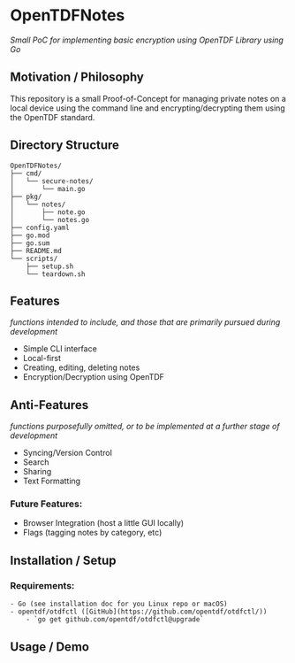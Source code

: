 # OpenTDFNotes
_Small PoC for implementing basic encryption using OpenTDF Library using Go_

## Motivation / Philosophy
This repository is a small Proof-of-Concept for managing private notes on a local device using the command line and encrypting/decrypting them using the OpenTDF standard.

## Directory Structure
```
OpenTDFNotes/
├── cmd/
│   └── secure-notes/
│       └── main.go
├── pkg/
│   └── notes/
│       ├── note.go
│       └── notes.go
├── config.yaml
├── go.mod
├── go.sum
├── README.md
└── scripts/
    ├── setup.sh
    └── teardown.sh
```

## Features
_functions intended to include, and those that are primarily pursued during development_
 - Simple CLI interface 
 - Local-first
 - Creating, editing, deleting notes
 - Encryption/Decryption using OpenTDF

## Anti-Features
_functions purposefully omitted, or to be implemented at a further stage of development_
- Syncing/Version Control
- Search
- Sharing
- Text Formatting
### Future Features:
 - Browser Integration (host a little GUI locally)
 - Flags (tagging notes by category, etc)

## Installation / Setup
### Requirements:
    - Go (see installation doc for you Linux repo or macOS)
    - opentdf/otdfctl ([GitHub](https://github.com/opentdf/otdfctl/))
        - `go get github.com/opentdf/otdfctl@upgrade`


## Usage / Demo
